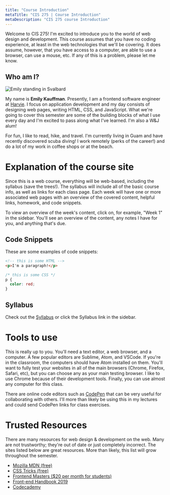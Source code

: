 ```yaml
---
title: "Course Introduction"
metaTitle: "CIS 275 | Course Introduction"
metaDescription: "CIS 275 course Introduction"
---
```


Welcome to CIS 275! I'm excited to introduce you to the world of web design and development. This course assumes that you have no coding experience, at least in the web technologies that we'll be covering. It does assume, however, that you have access to a computer, are able to use a browser, can use a mouse, etc. If any of this is a problem, please let me know.

## Who am I?
![Emily standing in Svalbard](https://kauffeem-public.s3.amazonaws.com/cis275/emily.jpg)

My name is **Emily Kauffman**. Presently, I am a frontend software engineer at <a href="https://harvie.farm" target="_blank">Harvie</a>. I focus on application development and my day consists of designing web pages, writing HTML, CSS, and JavaScript. What we're going to cover this semester are some of the building blocks of what I use every day and I'm excited to pass along what I've learned. I'm also a W&J alum!

For fun, I like to read, hike, and travel. I'm currently living in Guam and have recently discovered scuba diving! I work remotely (perks of the career!) and do a lot of my work in coffee shops or at the beach.

# Explanation of the course site
Since this is a web course, everything will be web-based, including the syllabus (save the trees!). The syllabus will include all of the basic course info, as well as links for each class page. Each week will have one or more associated web pages with an overview of the covered content, helpful links, homework, and code snippets.

To view an overview of the week's content, click on, for example, "Week 1" in the sidebar. You'll see an overview of the content, any notes I have for you, and anything that's due.

## Code Snippets
These are some examples of code snippets:

```html
<!-- this is some HTML -->
<p>I'm a paragraph!</p>
```

```css
/* this is some CSS */
p {
  color: red;
}
```

## Syllabus
Check out the [Syllabus](/syllabus) or click the Syllabus link in the sidebar. 

# Tools to use
This is really up to you. You'll need a text editor, a web browser, and a computer. A few popular editors are Sublime, Atom, and VSCode. If you're in the classroom, the computers should have Atom installed on them. You'll want to fully test your websites in all of the main browsers (Chrome, Firefox, Safari, etc), but you can choose any as your main testing browser. I like to use Chrome because of their development tools. Finally, you can use almost any computer for this class.

There are online code editors such as [CodePen](https://codepen.io) that can be very useful for collaborating with others. I'll more than likely be using this in my lectures and could send CodePen links for class exercises.

# Trusted Resources
There are many resources for web design & development on the web. Many are not trustworthy; they're out of date or just completely incorrect. The sites listed below are great resources. More than likely, this list will grow throughout the semester.

- <a href="https://developer.mozilla.org/en-US/docs/Web" target="_blank">Mozilla MDN (free)</a>
- <a href="https://css-tricks.com/" target="_blank">CSS Tricks (free)</a>
- <a href="https://frontendmasters.com/" target="_blank">Frontend Masters ($20 per month for students)</a>
- <a href="https://frontendmasters.com/books/front-end-handbook/2019" target="_blank">Front-end Handbook 2019</a>
- <a href="https://www.codecademy.com/" target="_blank">Codecademy</a>